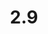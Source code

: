 ---
layout: default
title: 2.9
lang: en
headline: |-
  Create a visiting Indigenous scholars program
why: |-
  The former Institute of Canadian and Aboriginal Studies had an <a href="https://arts.uottawa.ca/canada/en/research/visitorships">international visitorship program</a> which provides a letter of invitation and working space to different types of scholars looking to be in Ottawa. With the eventual closing of the Canadian Studies program, these visitorships will be reimagined as an Indigenous visiting scholars program.
when: |-
  Long term
how: |-
  Requires the collaboration of the Faculty of Arts and the newly formed IIRS. Partnerships with other faculties can help facilitate the recruitment of national and international Indigenous scholars with research expertise based on distinctive disciplinary perspectives, and assist with the funding of different events including, for instance, a speaker series and/or conference.
cost: |-
  To the extent that existing funds can be repurposed (see above), the incremental cost should be minimal.
who: |-
  Provost \| Dean of Arts \| Academic delegate for Indigenous engagement \| Chair or Director, ICAS
---